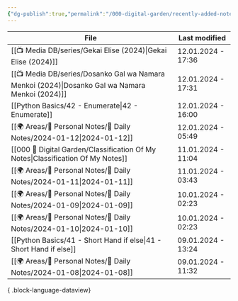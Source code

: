 ```yaml
---
{"dg-publish":true,"permalink":"/000-digital-garden/recently-added-notes/","dgPassFrontmatter":true,"noteIcon":"3","created":"2023-12-14T09:08:44.430+05:30","updated":"2023-12-14T09:12:52.432+05:30"}
---
```


| File                                                                                               | Last modified      |
| -------------------------------------------------------------------------------------------------- | ------------------ |
| [[📺 Media DB/series/Gekai Elise (2024)\|Gekai Elise (2024)]]                                   | 12.01.2024 - 17:36 |
| [[📺 Media DB/series/Dosanko Gal wa Namara Menkoi (2024)\|Dosanko Gal wa Namara Menkoi (2024)]] | 12.01.2024 - 17:31 |
| [[Python Basics/42 - Enumerate\|42 - Enumerate]]                                                | 12.01.2024 - 16:00 |
| [[🌍 Areas/📧 Personal Notes/📓 Daily Notes/2024-01-12\|2024-01-12]]                            | 12.01.2024 - 05:49 |
| [[000 🏡 Digital Garden/Classification Of My Notes\|Classification Of My Notes]]                | 11.01.2024 - 11:04 |
| [[🌍 Areas/📧 Personal Notes/📓 Daily Notes/2024-01-11\|2024-01-11]]                            | 11.01.2024 - 03:43 |
| [[🌍 Areas/📧 Personal Notes/📓 Daily Notes/2024-01-09\|2024-01-09]]                            | 10.01.2024 - 02:23 |
| [[🌍 Areas/📧 Personal Notes/📓 Daily Notes/2024-01-10\|2024-01-10]]                            | 10.01.2024 - 02:23 |
| [[Python Basics/41 - Short Hand if else\|41 - Short Hand if else]]                              | 09.01.2024 - 13:24 |
| [[🌍 Areas/📧 Personal Notes/📓 Daily Notes/2024-01-08\|2024-01-08]]                            | 09.01.2024 - 11:32 |

{ .block-language-dataview}